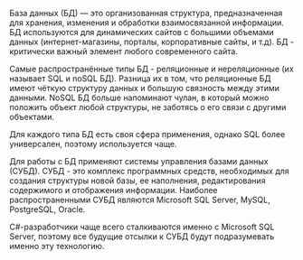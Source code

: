База данных \(БД\) — это организованная структура, предназначенная для хранения, изменения и обработки взаимосвязанной информации. БД используются для динамических сайтов с большими объемами данных \(интернет-магазины, порталы, корпоративные сайты, и т.д\). БД - критически важный элемент любого современного сайта.

Самые распространённые типы БД - реляционные и нереляционные \(их называет SQL и noSQL БД\). Разница их в том, что реляционные БД имеют чёткую структуру данных и большую связность между этими данными. NoSQL БД больше напоминают чулан, в который можно положить объект любой структуры, не заботясь о его связи с другими объектами.

Для каждого типа БД есть своя сфера применения, однако SQL более универсален, поэтому используется чаще.

Для работы с БД применяют системы управления базами данных \(СУБД\). СУБД - это комплекс программных средств, необходимых для создания структуры новой базы, ее наполнения, редактирования содержимого и отображения информации. Наиболее распространенными СУБД являются Microsoft SQL Server, MySQL, PostgreSQL, Oracle.

С\#-разработчики чаще всего сталкиваются именно с Microsoft SQL Server, поэтому все будущие отсылки к СУБД будут подразумевать именно эту технологию.

